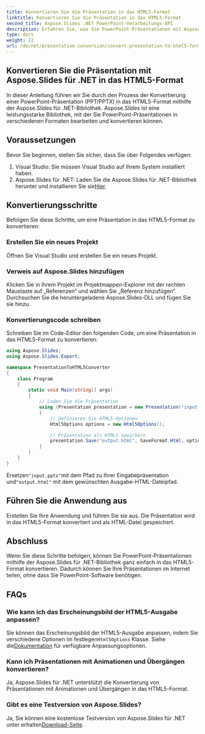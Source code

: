 ```yaml
---
title: Konvertieren Sie die Präsentation in das HTML5-Format
linktitle: Konvertieren Sie die Präsentation in das HTML5-Format
second_title: Aspose.Slides .NET PowerPoint-Verarbeitungs-API
description: Erfahren Sie, wie Sie PowerPoint-Präsentationen mit Aspose.Slides für .NET in das HTML5-Format konvertieren. Einfache und effiziente Konvertierung für Web-Sharing.
type: docs
weight: 22
url: /de/net/presentation-conversion/convert-presentation-to-html5-format/
---
```

## Konvertieren Sie die Präsentation mit Aspose.Slides für .NET in das HTML5-Format

In dieser Anleitung führen wir Sie durch den Prozess der Konvertierung einer PowerPoint-Präsentation (PPT/PPTX) in das HTML5-Format mithilfe der Aspose.Slides für .NET-Bibliothek. Aspose.Slides ist eine leistungsstarke Bibliothek, mit der Sie PowerPoint-Präsentationen in verschiedenen Formaten bearbeiten und konvertieren können.

## Voraussetzungen

Bevor Sie beginnen, stellen Sie sicher, dass Sie über Folgendes verfügen:

1. Visual Studio: Sie müssen Visual Studio auf Ihrem System installiert haben.
2.  Aspose.Slides für .NET: Laden Sie die Aspose.Slides für .NET-Bibliothek herunter und installieren Sie sie[Hier](https://downloads.aspose.com/slides/net).

## Konvertierungsschritte

Befolgen Sie diese Schritte, um eine Präsentation in das HTML5-Format zu konvertieren:

### Erstellen Sie ein neues Projekt

Öffnen Sie Visual Studio und erstellen Sie ein neues Projekt.

### Verweis auf Aspose.Slides hinzufügen

Klicken Sie in Ihrem Projekt im Projektmappen-Explorer mit der rechten Maustaste auf „Referenzen“ und wählen Sie „Referenz hinzufügen“. Durchsuchen Sie die heruntergeladene Aspose.Slides-DLL und fügen Sie sie hinzu.

### Konvertierungscode schreiben

Schreiben Sie im Code-Editor den folgenden Code, um eine Präsentation in das HTML5-Format zu konvertieren:

```csharp
using Aspose.Slides;
using Aspose.Slides.Export;

namespace PresentationToHTML5Converter
{
    class Program
    {
        static void Main(string[] args)
        {
            // Laden Sie die Präsentation
            using (Presentation presentation = new Presentation("input.pptx"))
            {
                // Definieren Sie HTML5-Optionen
                Html5Options options = new Html5Options();

                // Präsentation als HTML5 speichern
                presentation.Save("output.html", SaveFormat.Html, options);
            }
        }
    }
}
```

 Ersetzen`"input.pptx"`mit dem Pfad zu Ihrer Eingabepräsentation und`"output.html"` mit dem gewünschten Ausgabe-HTML-Dateipfad.

## Führen Sie die Anwendung aus

Erstellen Sie Ihre Anwendung und führen Sie sie aus. Die Präsentation wird in das HTML5-Format konvertiert und als HTML-Datei gespeichert.

## Abschluss

Wenn Sie diese Schritte befolgen, können Sie PowerPoint-Präsentationen mithilfe der Aspose.Slides für .NET-Bibliothek ganz einfach in das HTML5-Format konvertieren. Dadurch können Sie Ihre Präsentationen im Internet teilen, ohne dass Sie PowerPoint-Software benötigen.

## FAQs

### Wie kann ich das Erscheinungsbild der HTML5-Ausgabe anpassen?

 Sie können das Erscheinungsbild der HTML5-Ausgabe anpassen, indem Sie verschiedene Optionen im festlegen`Html5Options` Klasse. Siehe die[Dokumentation](https://reference.aspose.com/slides/net/aspose.slides.export/html5options) für verfügbare Anpassungsoptionen.

### Kann ich Präsentationen mit Animationen und Übergängen konvertieren?

Ja, Aspose.Slides für .NET unterstützt die Konvertierung von Präsentationen mit Animationen und Übergängen in das HTML5-Format.

### Gibt es eine Testversion von Aspose.Slides?

 Ja, Sie können eine kostenlose Testversion von Aspose.Slides für .NET unter erhalten[Download-Seite](https://releases.aspose.com/slides/net).